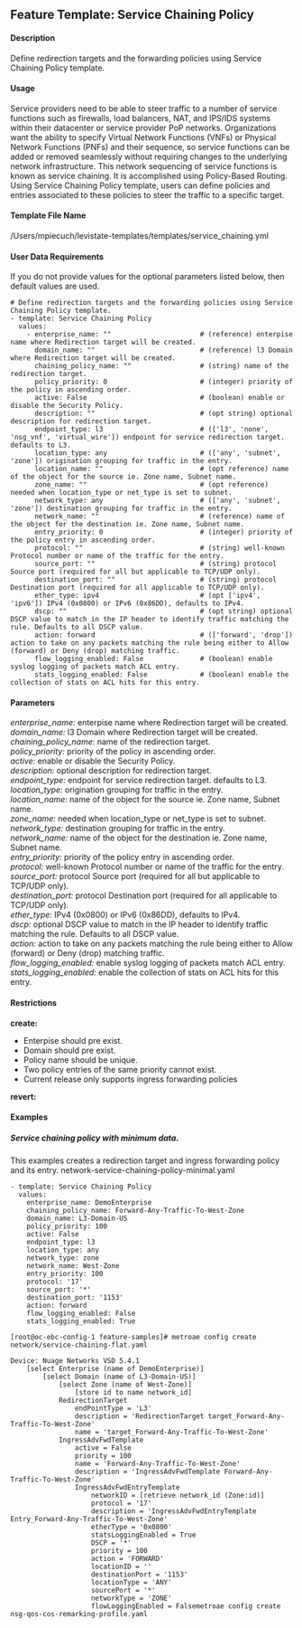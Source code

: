 ## Feature Template: Service Chaining Policy
#### Description
Define redirection targets and the forwarding policies using Service Chaining Policy template.

#### Usage
Service providers need to be able to steer traffic to a number of service functions such as firewalls, load balancers, NAT, and IPS/IDS systems within their datacenter or service provider PoP networks. Organizations want the ability to specify Virtual Network Functions (VNFs) or Physical Network Functions (PNFs) and their sequence, so service functions can be added or removed seamlessly without requiring changes to the
underlying network infrastructure. This network sequencing of service functions is known as service chaining. It is accomplished using Policy-Based Routing. Using Service Chaining Policy template, users can define policies and entries associated to these policies to steer the traffic to a specific target.

#### Template File Name
/Users/mpiecuch/levistate-templates/templates/service_chaining.yml

#### User Data Requirements
If you do not provide values for the optional parameters listed below, then default values are used.

```
# Define redirection targets and the forwarding policies using Service Chaining Policy template.
- template: Service Chaining Policy
  values:
    - enterprise_name: ""                      # (reference) enterpise name where Redirection target will be created.
      domain_name: ""                          # (reference) l3 Domain where Redirection target will be created.
      chaining_policy_name: ""                 # (string) name of the redirection target.
      policy_priority: 0                       # (integer) priority of the policy in ascending order.
      active: False                            # (boolean) enable or disable the Security Policy.
      description: ""                          # (opt string) optional description for redirection target.
      endpoint_type: l3                        # (['l3', 'none', 'nsg_vnf', 'virtual_wire']) endpoint for service redirection target. defaults to L3.
      location_type: any                       # (['any', 'subnet', 'zone']) origination grouping for traffic in the entry.
      location_name: ""                        # (opt reference) name of the object for the source ie. Zone name, Subnet name.
      zone_name: ""                            # (opt reference) needed when location_type or net_type is set to subnet.
      network_type: any                        # (['any', 'subnet', 'zone']) destination grouping for traffic in the entry.
      network_name: ""                         # (reference) name of the object for the destination ie. Zone name, Subnet name.
      entry_priority: 0                        # (integer) priority of the policy entry in ascending order.
      protocol: ""                             # (string) well-known Protocol number or name of the traffic for the entry.
      source_port: ""                          # (string) protocol Source port (required for all but applicable to TCP/UDP only).
      destination_port: ""                     # (string) protocol Destination port (required for all applicable to TCP/UDP only).
      ether_type: ipv4                         # (opt ['ipv4', 'ipv6']) IPv4 (0x0800) or IPv6 (0x86DD), defaults to IPv4.
      dscp: ""                                 # (opt string) optional DSCP value to match in the IP header to identify traffic matching the rule. Defaults to all DSCP value.
      action: forward                          # (['forward', 'drop']) action to take on any packets matching the rule being either to Allow (forward) or Deny (drop) matching traffic.
      flow_logging_enabled: False              # (boolean) enable syslog logging of packets match ACL entry.
      stats_logging_enabled: False             # (boolean) enable the collection of stats on ACL hits for this entry.

```

#### Parameters
*enterprise_name:* enterpise name where Redirection target will be created.<br>
*domain_name:* l3 Domain where Redirection target will be created.<br>
*chaining_policy_name:* name of the redirection target.<br>
*policy_priority:* priority of the policy in ascending order.<br>
*active:* enable or disable the Security Policy.<br>
*description:* optional description for redirection target.<br>
*endpoint_type:* endpoint for service redirection target. defaults to L3.<br>
*location_type:* origination grouping for traffic in the entry.<br>
*location_name:* name of the object for the source ie. Zone name, Subnet name.<br>
*zone_name:* needed when location_type or net_type is set to subnet.<br>
*network_type:* destination grouping for traffic in the entry.<br>
*network_name:* name of the object for the destination ie. Zone name, Subnet name.<br>
*entry_priority:* priority of the policy entry in ascending order.<br>
*protocol:* well-known Protocol number or name of the traffic for the entry.<br>
*source_port:* protocol Source port (required for all but applicable to TCP/UDP only).<br>
*destination_port:* protocol Destination port (required for all applicable to TCP/UDP only).<br>
*ether_type:* IPv4 (0x0800) or IPv6 (0x86DD), defaults to IPv4.<br>
*dscp:* optional DSCP value to match in the IP header to identify traffic matching the rule. Defaults to all DSCP value.<br>
*action:* action to take on any packets matching the rule being either to Allow (forward) or Deny (drop) matching traffic.<br>
*flow_logging_enabled:* enable syslog logging of packets match ACL entry.<br>
*stats_logging_enabled:* enable the collection of stats on ACL hits for this entry.<br>


#### Restrictions
**create:**
* Enterpise should pre exist.
* Domain should pre exist.
* Policy name should be unique.
* Two policy entries of the same priority cannot exist.
* Current release only supports ingress forwarding policies

**revert:**

#### Examples

##### Service chaining policy with minimum data.
This examples creates a redirection target and ingress forwarding policy and its entry. network-service-chaining-policy-minimal.yaml
```
- template: Service Chaining Policy
  values:
    enterprise_name: DemoEnterprise
    chaining_policy_name: Forward-Any-Traffic-To-West-Zone
    domain_name: L3-Domain-US
    policy_priority: 100
    active: False
    endpoint_type: l3
    location_type: any
    network_type: zone
    network_name: West-Zone
    entry_priority: 100
    protocol: '17'
    source_port: '*'
    destination_port: '1153'
    action: forward
    flow_logging_enabled: False
    stats_logging_enabled: True

```
```
[root@oc-ebc-config-1 feature-samples]# metroae config create network/service-chaining-flat.yaml

Device: Nuage Networks VSD 5.4.1
    [select Enterprise (name of DemoEnterprise)]
        [select Domain (name of L3-Domain-US)]
            [select Zone (name of West-Zone)]
                [store id to name network_id]
            RedirectionTarget
                endPointType = 'L3'
                description = 'RedirectionTarget target_Forward-Any-Traffic-To-West-Zone'
                name = 'target_Forward-Any-Traffic-To-West-Zone'
            IngressAdvFwdTemplate
                active = False
                priority = 100
                name = 'Forward-Any-Traffic-To-West-Zone'
                description = 'IngressAdvFwdTemplate Forward-Any-Traffic-To-West-Zone'
                IngressAdvFwdEntryTemplate
                    networkID = [retrieve network_id (Zone:id)]
                    protocol = '17'
                    description = 'IngressAdvFwdEntryTemplate Entry_Forward-Any-Traffic-To-West-Zone'
                    etherType = '0x0800'
                    statsLoggingEnabled = True
                    DSCP = '*'
                    priority = 100
                    action = 'FORWARD'
                    locationID = ''
                    destinationPort = '1153'
                    locationType = 'ANY'
                    sourcePort = '*'
                    networkType = 'ZONE'
                    flowLoggingEnabled = Falsemetroae config create nsg-qos-cos-remarking-profile.yaml

```
